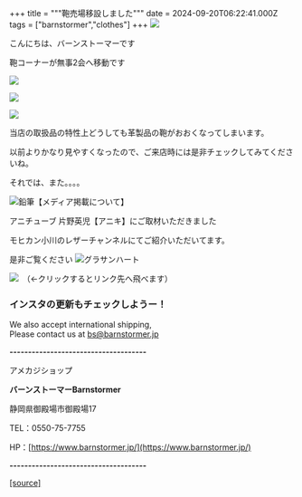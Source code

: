 +++
title = """鞄売場移設しました"""
date = 2024-09-20T06:22:41.000Z
tags = ["barnstormer","clothes"]
+++
[![](https://stat.ameba.jp/user_images/20231023/16/barnstormer-go/b2/03/p/o0420015015354743273.png)](https://ameblo.jp/barnstormer-go/entry-12825670498.html)

こんにちは、バーンストーマーです

鞄コーナーが無事2会へ移動です

[![](https://stat.ameba.jp/user_images/20240920/15/barnstormer-go/99/d4/j/o0443066615488520031.jpg)](https://stat.ameba.jp/user_images/20240920/15/barnstormer-go/99/d4/j/o0443066615488520031.jpg)

[![](https://stat.ameba.jp/user_images/20240920/15/barnstormer-go/ef/72/j/o0466070015488519179.jpg)](https://stat.ameba.jp/user_images/20240920/15/barnstormer-go/ef/72/j/o0466070015488519179.jpg)

[![](https://stat.ameba.jp/user_images/20240920/15/barnstormer-go/ca/8e/j/o0466070015488519180.jpg)](https://stat.ameba.jp/user_images/20240920/15/barnstormer-go/ca/8e/j/o0466070015488519180.jpg)

当店の取扱品の特性上どうしても革製品の鞄がおおくなってしまいます。

以前よりかなり見やすくなったので、ご来店時には是非チェックしてみてくださいね。

それでは、また。。。。

![鉛筆](https://stat100.ameba.jp/blog/ucs/img/char/char3/519.png)【メディア掲載について】

アニチューブ 片野英児【アニキ】にご取材いただきました

モヒカン小川のレザーチャンネルにてご紹介いただいてます。

是非ご覧ください ![グラサンハート](https://stat100.ameba.jp/blog/ucs/img/char/char3/148.png)

[![](https://stat.ameba.jp/user_images/20230412/16/barnstormer-go/6a/23/p/o0108010815269242493.png)](https://www.instagram.com/barnstormer_daily/)　（←クリックするとリンク先へ飛べます）

### インスタの更新もチェックしようー！

We also accept international shipping,  
Please contact us at bs@barnstormer.jp

**\-------------------------------------**

アメカジショップ

**バーンストーマーBarnstormer**

静岡県御殿場市御殿場17

TEL：0550-75-7755

HP：[https://www.barnstormer.jp/](https://www.barnstormer.jp/)

**\-------------------------------------**

[[source]](https://ameblo.jp/barnstormer-go/entry-12868276030.html)
